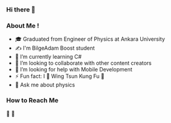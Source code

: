 ### Hi there 👋


### About Me !

- 🎓 Graduated from  Engineer of Physics at Ankara University
- ✍️ I'm BilgeAdam Boost student
- 🌱 I’m currently learning C#
- 👯 I’m looking to collaborate with other content creators
- 🤔 I’m looking for help with Mobile Development
- ⚡ Fun fact: I 🖤 Wing Tsun Kung Fu 💪
- 💬 Ask me about physics

### How to Reach Me
📌
📌




